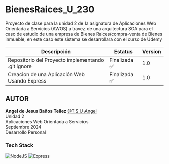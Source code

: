 # BienesRaices_U_230
Proyecto de clase para la unidad 2 de la asignatura de Aplicaciones Web Orientada a Servicios (AWOS) a travez de una arquitectura SOA para el caso de estudio de una empresa de Bienes Raices(compra-venta de Bienes inmueble, en este caso este sistema se desarrollara con el curso de Udemy

|Descripción                                                      | Estatus   | Version|
|------------------------------------------------------------------|-----------|-------------|
| Repositorio del Proyecto implementando .git ignore| Finalizada ✅ |1.0| 
| Creacion de una Aplicación Web Usando Express | Finalizada ✅ |1.0|


## AUTOR
**Angel de Jesus Baños Tellez** [@T.S.U Angel](https://github.com/angelJesus13) <br>
Unidad 2 <br>
Aplicaciones Web Orientada a Servicios <br>
Septiembre 2024 <br>
Desarrollo Personal <br>

### Tech Stack
![NodeJS](https://img.shields.io/badge/Node.js-43853D?style=for-the-badge&logo=node.js&logoColor=white) ![Express](https://img.shields.io/badge/Express.js-404D59?style=for-the-badge)
